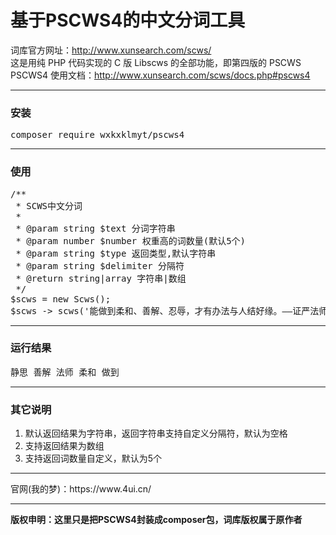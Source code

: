 # 基于PSCWS4的中文分词工具
词库官方网址：http://www.xunsearch.com/scws/<br>
这是用纯 PHP 代码实现的 C 版 Libscws 的全部功能，即第四版的 PSCWS<br>
PSCWS4 使用文档：http://www.xunsearch.com/scws/docs.php#pscws4<br>
<hr>
<h3>安装</h3>
<pre>composer require wxkxklmyt/pscws4</pre>
<hr>
<h3>使用</h3>
<pre>
/**
 * SCWS中文分词
 *
 * @param string $text 分词字符串
 * @param number $number 权重高的词数量(默认5个)
 * @param string $type 返回类型,默认字符串
 * @param string $delimiter 分隔符
 * @return string|array 字符串|数组
 */
$scws = new Scws();
$scws -> scws('能做到柔和、善解、忍辱，才有办法与人结好缘。——证严法师《静思语》');
</pre>
<hr>
<h3>运行结果</h3>
<pre>
静思 善解 法师 柔和 做到
</pre>
<hr>
<h3>其它说明</h3>
<ol>
  <li>默认返回结果为字符串，返回字符串支持自定义分隔符，默认为空格</li>
  <li>支持返回结果为数组</li>
  <li>支持返回词数量自定义，默认为5个</li>
</ol>
<hr>
官网(我的梦)：https://www.4ui.cn/
<hr>
<p><strong>版权申明：这里只是把PSCWS4封装成composer包，词库版权属于原作者</strong></p>
